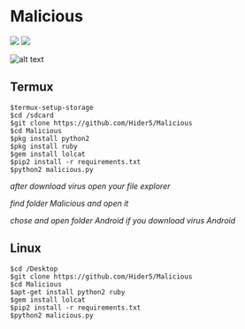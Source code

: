 # Malicious 
![](https://img.shields.io/badge/Python-2.7/2.6-yellowgreen.svg)
![](https://img.shields.io/badge/version-1.1-brightgreen.svg)

![alt text](https://github.com/Hider5/Malicious/blob/master/image/ss.jpg)

## Termux
```
$termux-setup-storage
$cd /sdcard
$git clone https://github.com/Hider5/Malicious
$cd Malicious
$pkg install python2
$pkg install ruby
$gem install lolcat
$pip2 install -r requirements.txt
$python2 malicious.py
```
*after download virus open your file explorer*

*find folder Malicious and open it*

*chose and open folder Android if you download virus Android*
## Linux
```
$cd /Desktop
$git clone https://github.com/Hider5/Malicious
$cd Malicious
$apt-get install python2 ruby
$gem install lolcat
$pip2 install -r requirements.txt
$python2 malicious.py
```
